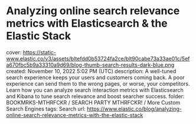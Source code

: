 # Analyzing online search relevance metrics with Elasticsearch & the Elastic Stack

cover: https://static-www.elastic.co/v3/assets/bltefdd0b53724fa2ce/blt90cabe73a33ae01c/5efa670fbc5b9a33310a9d69/blog-thumb-search-results-dark-blue.png
created: November 10, 2022 5:02 PM (UTC)
description: A well-tuned search experience keeps your users and customers coming back. A poor experience can send them to the wrong pages, or worse, your competitors. Learn how you can analyze search interaction metrics with Elasticsearch and Kibana to tune search relevance and boost searcher success.
folder: BOOKMRKS-MTHRFCKR / SEARCH PARTY MTHRFCKR! / More Custom Search Engines
tags: Search
url: https://www.elastic.co/blog/analyzing-online-search-relevance-metrics-with-the-elastic-stack